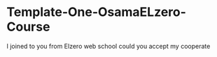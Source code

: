 # Template-One-OsamaELzero-Course
I joined to you from Elzero web school
could you accept my cooperate
